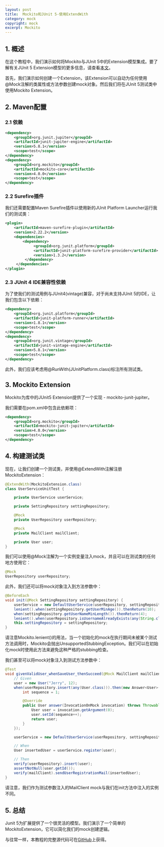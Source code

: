 ```yaml
---
layout: post
title:  Mockito和JUnit 5-使用ExtendWith
category: mock
copyright: mock
excerpt: Mockito
---
```


## 1. 概述

在这个教程中，我们演示如何将Mockito与JUnit 5中的Extension模型集成。要了解有关JUnit 5 Extension模型的更多信息，请查看[本文](../../junit-5/docs/Junit5_Extension.md)。

首先，我们演示如何创建一个Extension，该Extension可以自动为任何使用@Mock注解的类属性或方法参数创建mock对象。然后我们将在JUnit 5测试类中使用Mockito Extension。

## 2. Maven配置

### 2.1 依赖

```xml
<dependency>
    <groupId>org.junit.jupiter</groupId>
    <artifactId>junit-jupiter-engine</artifactId>
    <version>5.8.1</version>
    <scope>test</scope>
</dependency>
<dependency>
    <groupId>org.mockito</groupId>
    <artifactId>mockito-core</artifactId>
    <version>4.0.0</version>
    <scope>test</scope>
</dependency>
```

### 2.2 Surefire插件

我们还需要配置Maven Surefire插件以使用新的JUnit Platform Launcher运行我们的测试类：

```xml
<plugin>
    <artifactId>maven-surefire-plugin</artifactId>
    <version>2.22.2</version>
    <dependencies>
        <dependency>
             <groupId>org.junit.platform</groupId>
             <artifactId>junit-platform-surefire-provider</artifactId>
             <version>1.3.2</version>
         </dependency>
     </dependencies>
</plugin>
```

### 2.3 JUnit 4 IDE兼容性依赖

为了使我们的测试用例与JUnit4(vintage)兼容，对于尚未支持JUnit 5的IDE，让我们包含以下依赖：

```xml
<dependency>
    <groupId>org.junit.platform</groupId>
    <artifactId>junit-platform-runner</artifactId>
    <version>1.8.1</version>
    <scope>test</scope>
</dependency>
<dependency>
    <groupId>org.junit.vintage</groupId>
    <artifactId>junit-vintage-engine</artifactId>
    <version>5.8.1</version>
    <scope>test</scope>
</dependency>
```

此外，我们应该考虑用@RunWith(JUnitPlatform.class)标注所有测试类。

## 3. Mockito Extension

Mockito为库中的JUnit5 Extension提供了一个实现 - mockito-junit-jupiter。

我们需要在pom.xml中包含此依赖项：

```xml
<dependency>
    <groupId>org.mockito</groupId>
    <artifactId>mockito-junit-jupiter</artifactId>
    <version>4.0.0</version>
    <scope>test</scope>
</dependency>
```

## 4. 构建测试类

现在，让我们创建一个测试类，并使用@ExtendWith注解注册MockitoExtension：

```java
@ExtendWith(MockitoExtension.class)
class UserServiceUnitTest {

    private UserService userService;

    private SettingRepository settingRepository;

    @Mock
    private UserRepository userRepository;

    @Mock
    private MailClient mailClient;

    private User user;
}
```

我们可以使用@Mock注解为一个实例变量注入mock，并且可以在测试类的任何地方使用它：

```java
@Mock
UserRepository userRepository;
```

此外，我们还可以将mock对象注入到方法参数中：

```java
@BeforeEach
void init(@Mock SettingRepository settingRepository) {
    userService = new DefaultUserService(userRepository, settingRepository, mailClient);
    lenient().when(settingRepository.getUserMinAge()).thenReturn(10);
    when(settingRepository.getUserNameMinLength()).thenReturn(4);
    lenient().when(userRepository.isUsernameAlreadyExists(any(String.class))).thenReturn(false);
    this.settingRepository = settingRepository;
}
```

请注意Mockito.lenient()的用法，当一个初始化的mock在执行期间未被某个测试方法调用时，Mockito会抛出UnsupportedStubbingException。我们可以在初始化mock时使用此方法来避免这种严格的stubbing检查。

我们甚至可以将mock对象注入到测试方法参数中：

```java
@Test
void givenValidUser_whenSaveUser_thenSucceed(@Mock MailClient mailClient) {
    // Given
    user = new User("Jerry", 12);
    when(userRepository.insert(any(User.class))).then(new Answer<User>() {
        int sequence = 1;

        @Override
        public User answer(InvocationOnMock invocation) throws Throwable {
            User user = invocation.getArgument(0);
            user.setId(sequence++);
            return user;
        }
    });

    userService = new DefaultUserService(userRepository, settingRepository, mailClient);

    // When
    User insertedUser = userService.register(user);

    // Then
    verify(userRepository).insert(user);
    assertNotNull(user.getId());
    verify(mailClient).sendUserRegistrationMail(insertedUser);
}
```

请注意，我们作为测试参数注入的MailClient mock与我们在init方法中注入的实例不同。

## 5. 总结

Junit 5为扩展提供了一个很灵活的模型。我们演示了一个简单的MockitoExtension，它可以简化我们的mock创建逻辑。

与往常一样，本教程的完整源代码可在[GitHub](https://github.com/tuyucheng7/taketoday-tutorial4j/tree/master/software.test/mockito-simple)上获得。